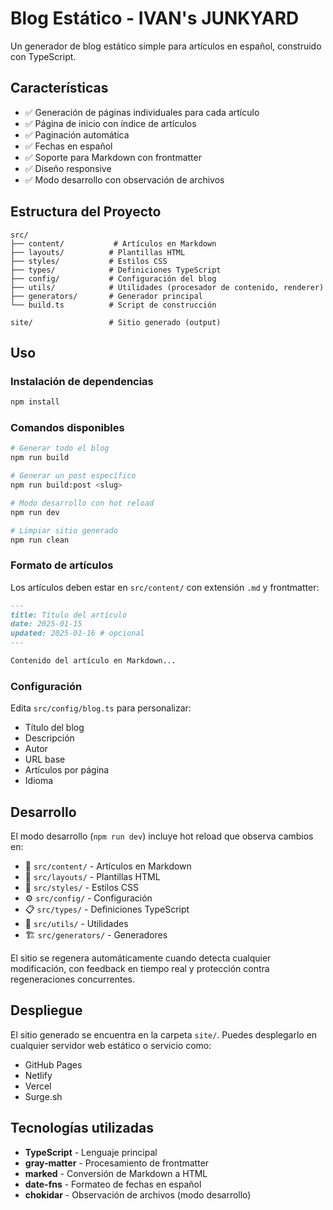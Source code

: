 # Blog Estático - IVAN's JUNKYARD

Un generador de blog estático simple para artículos en español, construido con TypeScript.

## Características

- ✅ Generación de páginas individuales para cada artículo
- ✅ Página de inicio con índice de artículos
- ✅ Paginación automática
- ✅ Fechas en español
- ✅ Soporte para Markdown con frontmatter
- ✅ Diseño responsive
- ✅ Modo desarrollo con observación de archivos

## Estructura del Proyecto

```
src/
├── content/           # Artículos en Markdown
├── layouts/          # Plantillas HTML
├── styles/           # Estilos CSS
├── types/            # Definiciones TypeScript
├── config/           # Configuración del blog
├── utils/            # Utilidades (procesador de contenido, renderer)
├── generators/       # Generador principal
└── build.ts          # Script de construcción

site/                 # Sitio generado (output)
```

## Uso

### Instalación de dependencias

```bash
npm install
```

### Comandos disponibles

```bash
# Generar todo el blog
npm run build

# Generar un post específico
npm run build:post <slug>

# Modo desarrollo con hot reload
npm run dev

# Limpiar sitio generado
npm run clean
```

### Formato de artículos

Los artículos deben estar en `src/content/` con extensión `.md` y frontmatter:

```markdown
---
title: Título del artículo
date: 2025-01-15
updated: 2025-01-16 # opcional
---

Contenido del artículo en Markdown...
```

### Configuración

Edita `src/config/blog.ts` para personalizar:

- Título del blog
- Descripción
- Autor
- URL base
- Artículos por página
- Idioma

## Desarrollo

El modo desarrollo (`npm run dev`) incluye hot reload que observa cambios en:

- 📝 `src/content/` - Artículos en Markdown
- 🎨 `src/layouts/` - Plantillas HTML
- 💄 `src/styles/` - Estilos CSS
- ⚙️ `src/config/` - Configuración
- 📋 `src/types/` - Definiciones TypeScript
- 🔧 `src/utils/` - Utilidades
- 🏗️ `src/generators/` - Generadores

El sitio se regenera automáticamente cuando detecta cualquier modificación, con feedback en tiempo real y protección contra regeneraciones concurrentes.

## Despliegue

El sitio generado se encuentra en la carpeta `site/`. Puedes desplegarlo en cualquier servidor web estático o servicio como:

- GitHub Pages
- Netlify
- Vercel
- Surge.sh

## Tecnologías utilizadas

- **TypeScript** - Lenguaje principal
- **gray-matter** - Procesamiento de frontmatter
- **marked** - Conversión de Markdown a HTML
- **date-fns** - Formateo de fechas en español
- **chokidar** - Observación de archivos (modo desarrollo)
